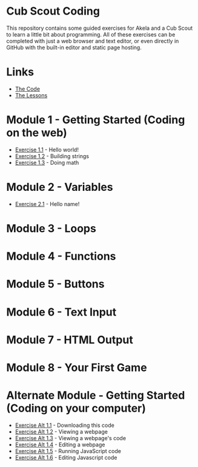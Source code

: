 # Cub Scout Coding

This repository contains some guided exercises for Akela and a Cub Scout to learn a little bit about programming.  All of these exercises can be completed with just a web browser and text editor, or even directly in GitHub with the built-in editor and static page hosting.

# Links

- [The Code](https://github.com/ckxng/cub-scout-coding)
- [The Lessons](https://ckxng.github.io/cub-scout-coding)

# Module 1 - Getting Started (Coding on the web)

- [Exercise 1.1](https://jsfiddle.net/gh/get/library/pure/ckxng/cub-scout-coding/tree/master/ex-1-1) - Hello world!
- [Exercise 1.2](https://jsfiddle.net/gh/get/library/pure/ckxng/cub-scout-coding/tree/master/ex-1-2) - Building strings
- [Exercise 1.3](https://jsfiddle.net/gh/get/library/pure/ckxng/cub-scout-coding/tree/master/ex-1-3) - Doing math

# Module 2 - Variables

- [Exercise 2.1](https://jsfiddle.net/gh/get/library/pure/ckxng/cub-scout-coding/tree/master/ex-2-1) - Hello name!

# Module 3 - Loops

# Module 4 - Functions

# Module 5 - Buttons

# Module 6 - Text Input

# Module 7 - HTML Output

# Module 8 - Your First Game

# Alternate Module - Getting Started (Coding on your computer)

- [Exercise Alt 1.1](ex-alt1-1/) - Downloading this code
- [Exercise Alt 1.2](ex-alt1-2/) - Viewing a webpage
- [Exercise Alt 1.3](ex-alt1-3/) - Viewing a webpage's code
- [Exercise Alt 1.4](ex-alt1-4/) - Editing a webpage
- [Exercise Alt 1.5](ex-alt1-5/) - Running JavaScript code
- [Exercise Alt 1.6](ex-alt1-6/) - Editing Javascript code
